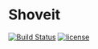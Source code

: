 # Shoveit 

[![Build Status](https://travis-ci.org/greatjapa/shoveit.svg?branch=master)](https://travis-ci.org/greatjapa/shoveit)
[![license](https://img.shields.io/github/license/mashape/apistatus.svg?maxAge=2592000)](https://github.com/greatjapa/shoveit/blob/master/LICENSE)
